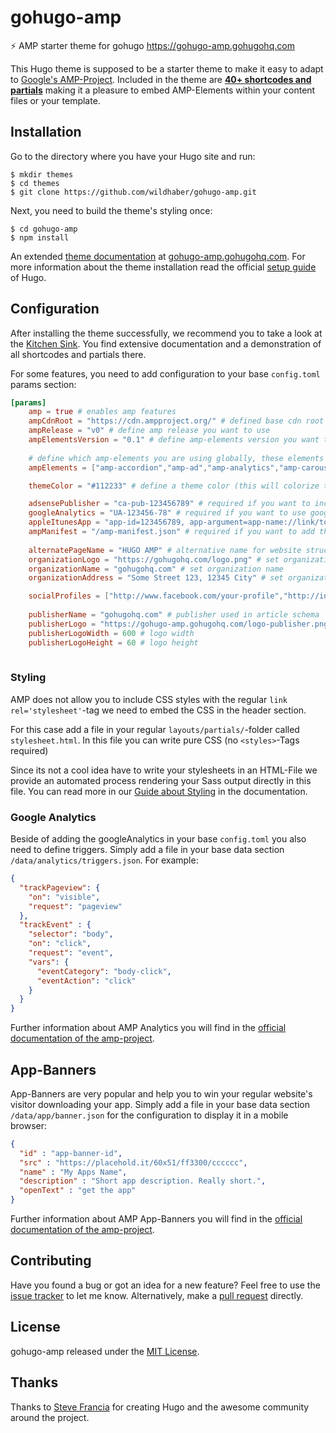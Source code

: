 # gohugo-amp
⚡ AMP starter theme for gohugo https://gohugo-amp.gohugohq.com

This Hugo theme is supposed to be a starter theme to make it easy to adapt to [Google's AMP-Project](https://www.ampproject.org/). Included in the theme are [**40+ shortcodes and partials**](https://gohugo-amp.gohugohq.com/shortcodes) making it a pleasure to embed AMP-Elements within your content files or your template.

## Installation

Go to the directory where you have your Hugo site and run:

```
$ mkdir themes
$ cd themes
$ git clone https://github.com/wildhaber/gohugo-amp.git
```

Next, you need to build the theme's styling once: 

```
$ cd gohugo-amp
$ npm install
```

An extended [theme documentation]((https://gohugo-amp.gohugohq.com)) at [gohugo-amp.gohugohq.com](https://gohugo-amp.gohugohq.com). For more information about the theme installation read the official [setup guide](https://gohugo.io/overview/installing/) of Hugo.

## Configuration

After installing the theme successfully, we recommend you to take a look at the [Kitchen Sink](https://gohugo-amp.gohugohq.com/kitchen-sink). You find extensive documentation and a demonstration of all shortcodes and partials there.

For some features, you need to add configuration to your base `config.toml` params section:

```toml
[params]
    amp = true # enables amp features
    ampCdnRoot = "https://cdn.ampproject.org/" # defined base cdn root of the amp projects files
    ampRelease = "v0" # define amp release you want to use
    ampElementsVersion = "0.1" # define amp-elements version you want to use
    
    # define which amp-elements you are using globally, these elements will be included in every page
    ampElements = ["amp-accordion","amp-ad","amp-analytics","amp-carousel","amp-iframe","amp-app-banner","amp-dynamic-css-classes","amp-form","amp-fx-flying-carpet","amp-image-lightbox","amp-lightbox","amp-sidebar","amp-social-share","amp-sticky-ad","amp-user-notification"]

    themeColor = "#112233" # define a theme color (this will colorize the android address-bar)

    adsensePublisher = "ca-pub-123456789" # required if you want to include google adsense
    googleAnalytics = "UA-123456-78" # required if you want to use google analytics
    appleItunesApp = "app-id=123456789, app-argument=app-name://link/to/app-content" # required if you want to add an app banner with iOS app
    ampManifest = "/amp-manifest.json" # required if you want to add the app-banner feature
    
    alternatePageName = "HUGO AMP" # alternative name for website structured data
    organizationLogo = "https://gohugohq.com/logo.png" # set organization logo for structured data
    organizationName = "gohugohq.com" # set organization name
    organizationAddress = "Some Street 123, 12345 City" # set organization address

    socialProfiles = ["http://www.facebook.com/your-profile","http://instagram.com/yourProfile","http://www.linkedin.com/in/yourprofile","http://plus.google.com/your_profile"]  # for sameAs in organization's structured data
    
    publisherName = "gohugohq.com" # publisher used in article schema
    publisherLogo = "https://gohugo-amp.gohugohq.com/logo-publisher.png" # https://developers.google.com/search/docs/data-types/articles#logo-guidelines
    publisherLogoWidth = 600 # logo width
    publisherLogoHeight = 60 # logo height
    
```


### Styling

AMP does not allow you to include CSS styles with the regular `link rel='stylesheet'`-tag we need to embed the CSS in the header section.

For this case add a file in your regular `layouts/partials/`-folder called `stylesheet.html`. In this file you can write pure CSS (no `<styles>`-Tags required) 

Since its not a cool idea have to write your stylesheets in an HTML-File we provide an automated process rendering your Sass output directly in this file. You can read more in our [Guide about Styling](https://gohugo-amp.gohugohq.com/styling/) in the documentation.


### Google Analytics

Beside of adding the googleAnalytics in your base `config.toml` you also need to define triggers. Simply add a file in your base data section `/data/analytics/triggers.json`. For example:

```json
{
  "trackPageview": {
    "on": "visible",
    "request": "pageview"
  },
  "trackEvent" : {
    "selector": "body",
    "on": "click",
    "request": "event",
    "vars": {
      "eventCategory": "body-click",
      "eventAction": "click"
    }
  }
}
```

Further information about AMP Analytics you will find in the [official documentation of the amp-project](https://www.ampproject.org/docs/reference/components/amp-analytics).

## App-Banners

App-Banners are very popular and help you to win your regular website's visitor downloading your app. Simply add a file in your base data section `/data/app/banner.json` for the configuration to display it in a mobile browser:

```json
{
  "id" : "app-banner-id",
  "src" : "https://placehold.it/60x51/ff3300/cccccc",
  "name" : "My Apps Name",
  "description" : "Short app description. Really short.",
  "openText" : "get the app"
}
```

Further information about AMP App-Banners you will find in the [official documentation of the amp-project](https://www.ampproject.org/docs/reference/components/amp-app-banner).

## Contributing

Have you found a bug or got an idea for a new feature? Feel free to use the [issue tracker](https://github.com/wildhaber/gohugo-amp/issues) to let me know. Alternatively, make a [pull request](https://github.com/wildhaber/gohugo-amp/pulls) directly.

## License

gohugo-amp released under the [MIT License](LICENSE).

## Thanks

Thanks to [Steve Francia](https://github.com/spf13) for creating Hugo and the awesome community around the project.